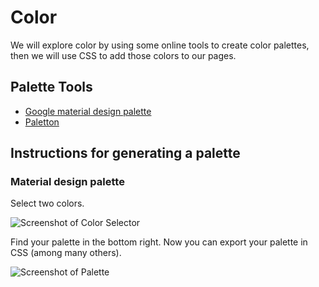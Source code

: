 # Color

We will explore color by using some online tools to create color palettes, then we will use CSS to add those colors to our pages. 

## Palette Tools
* [Google material design palette](https://www.materialpalette.com/)
* [Paletton](http://paletton.com)

## Instructions for generating a palette

### Material design palette
Select two colors. 

![Screenshot of Color Selector](http://via.placeholder.com/640x480)

Find your palette in the bottom right. Now you can export your palette in CSS (among many others).

![Screenshot of Palette](http://via.placeholder.com/640x480)


